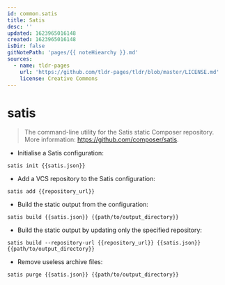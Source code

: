 ```yaml
---
id: common.satis
title: Satis
desc: ''
updated: 1623965016148
created: 1623965016148
isDir: false
gitNotePath: 'pages/{{ noteHiearchy }}.md'
sources:
  - name: tldr-pages
    url: 'https://github.com/tldr-pages/tldr/blob/master/LICENSE.md'
    license: Creative Commons
---
```

# satis

> The command-line utility for the Satis static Composer repository.
> More information: <https://github.com/composer/satis>.

- Initialise a Satis configuration:

`satis init {{satis.json}}`

- Add a VCS repository to the Satis configuration:

`satis add {{repository_url}}`

- Build the static output from the configuration:

`satis build {{satis.json}} {{path/to/output_directory}}`

- Build the static output by updating only the specified repository:

`satis build --repository-url {{repository_url}} {{satis.json}} {{path/to/output_directory}}`

- Remove useless archive files:

`satis purge {{satis.json}} {{path/to/output_directory}}`

